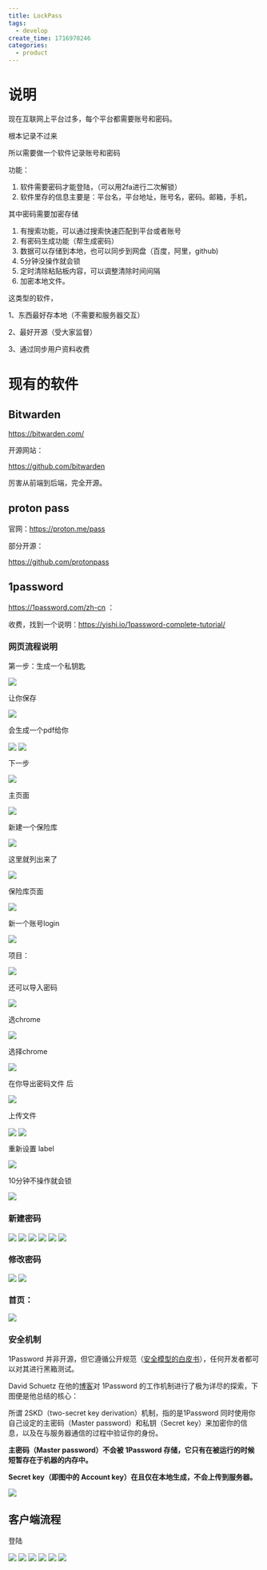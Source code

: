 ```yaml
---
title: LockPass
tags:
  - develop
create_time: 1716970246
categories:
  - product
---
```



# 说明

现在互联网上平台过多，每个平台都需要账号和密码。

根本记录不过来

所以需要做一个软件记录账号和密码

功能：

1. 软件需要密码才能登陆，（可以用2fa进行二次解锁）
2. 软件里存的信息主要是：平台名，平台地址，账号名，密码。邮箱，手机，

其中密码需要加密存储

1. 有搜索功能，可以通过搜索快速匹配到平台或者账号
2. 有密码生成功能（帮生成密码）
3. 数据可以存储到本地，也可以同步到网盘（百度，阿里，github)
4. 5分钟没操作就会锁
5. 定时清除粘贴板内容，可以调整清除时间间隔
6. 加密本地文件。

这类型的软件，

1、东西最好存本地（不需要和服务器交互）

2、最好开源（受大家监督）

3、通过同步用户资料收费

# 现有的软件

##  Bitwarden 

https://bitwarden.com/

开源网站：

https://github.com/bitwarden

厉害从前端到后端，完全开源。

##  proton pass

官网：https://proton.me/pass

部分开源：

https://github.com/protonpass

## 1password

https://1password.com/zh-cn ：

收费，找到一个说明：https://yishi.io/1password-complete-tutorial/

### 网页流程说明

第一步：生成一个私钥匙

<img src="/assets/EEWnbXLz9oXaqJx9iJtcDJnHnjc.png" src-width="702" class="markdown-img m-auto" src-height="291" align="center"/>

让你保存

<img src="/assets/DQA4bJnoKovk6ox2q0ZcFb8onve.png" src-width="402" class="markdown-img m-auto" src-height="375" align="center"/>

会生成一个pdf给你

<img src="/assets/KWj6bIh9nop0Q7x1Eq9ctGNnnOg.png" src-width="860" class="markdown-img m-auto" src-height="396" align="center"/>

<img src="/assets/AMjPbf8X8oxNEGxZko4cFdNZnWf.png" src-width="786" class="markdown-img m-auto" src-height="281" align="center"/>

下一步

<img src="/assets/Xc5WbqmqRo2ZTAxjBMzcJNh9nXb.png" src-width="528" class="markdown-img m-auto" src-height="339" align="center"/>

主页面

<img src="/assets/IQVIbZhRSo1gPIxtX9scJuWInbg.png" src-width="1503" class="markdown-img m-auto" src-height="464" align="center"/>

新建一个保险库

<img src="/assets/NRjpb9h9ZorQSFxopJ8cxhlqnqd.png" src-width="591" class="markdown-img m-auto" src-height="571" align="center"/>

这里就列出来了

<img src="/assets/FHz4bEAYVoTuxAxuvRLcmTSKnmQ.png" src-width="1283" class="markdown-img m-auto" src-height="483" align="center"/>

保险库页面

<img src="/assets/XSkWbViYUo5MZdxdiZXcMEtBnph.png" src-width="1789" class="markdown-img m-auto" src-height="603" align="center"/>

新一个账号login

<img src="/assets/RFrMbWoSvo4BfXxIhF2ch5LEntd.png" src-width="336" class="markdown-img m-auto" src-height="568" align="center"/>

项目：

<img src="/assets/TMfTbWJV6oTn8hxOVsOc3KbynuX.png" src-width="939" class="markdown-img m-auto" src-height="494" align="center"/>

还可以导入密码

<img src="/assets/BZeJbY10voEopBxesm8cj8SfnBh.png" src-width="310" class="markdown-img m-auto" src-height="199" align="center"/>

选chrome

<img src="/assets/LuSIbTs2joz23Gx8J9Ncf167nie.png" src-width="1377" class="markdown-img m-auto" src-height="687" align="center"/>

选择chrome

<img src="/assets/UsdAb7dRDohNOhxRv45cA1DPn4c.png" src-width="1492" class="markdown-img m-auto" src-height="633" align="center"/>

在你导出密码文件 后

<img src="/assets/Wid2b4nPPo4laLxY9FhcOPXanTd.png" src-width="1505" class="markdown-img m-auto" src-height="440" align="center"/>

上传文件 

<img src="/assets/WsyWbdTDZoGAldx68fJcImbFnVg.png" src-width="1498" class="markdown-img m-auto" src-height="644" align="center"/>

<img src="/assets/WrwBbminBohyHyxELBFcUvb9nDb.png" src-width="1466" class="markdown-img m-auto" src-height="666" align="center"/>

重新设置 label

<img src="/assets/LyvHbxOIvo4EYUxwTjQcwdLTnbb.png" src-width="1450" class="markdown-img m-auto" src-height="497" align="center"/>

10分钟不操作就会锁

<img src="/assets/FZ9Ibcd4lo3yBGxkeyIcjlPWnMc.png" src-width="967" class="markdown-img m-auto" src-height="451" align="center"/>

### 新建密码

<img src="/assets/GuHnbdIjLogZo0xNQO7c7wtinIe.png" src-width="969" class="markdown-img m-auto" src-height="669" align="center"/>

<img src="/assets/XNwtbcXyCowmFkxzkeZcBrFsn4c.png" src-width="562" class="markdown-img m-auto" src-height="311" align="center"/>

<img src="/assets/TwqEbEjM0oh8RCxuuT3cmMC1nfh.png" src-width="357" class="markdown-img m-auto" src-height="303" align="center"/>

<img src="/assets/DIRKbLTzroIFI9xNmwacSGBanFh.png" src-width="780" class="markdown-img m-auto" src-height="316" align="center"/>

<img src="/assets/Vz5CbB4GmoMdRAxdT8EcNWxWnmg.png" src-width="607" class="markdown-img m-auto" src-height="185" align="center"/>

<img src="/assets/ZV82bZdQzoIrZMx6sLXcLVlZnJg.png" src-width="575" class="markdown-img m-auto" src-height="528" align="center"/>

### 修改密码

<img src="/assets/Amh4bTzQmowoGuxkPyLcw75knBK.png" src-width="1158" class="markdown-img m-auto" src-height="554" align="center"/>

<img src="/assets/GLBZbdwjnohFn5x08cBcA0DEnHe.png" src-width="835" class="markdown-img m-auto" src-height="566" align="center"/>

### 首页：

<img src="/assets/BJH9bCwkRoUjt1xWQo3c4IAjnFe.png" src-width="1344" class="markdown-img m-auto" src-height="575" align="center"/>

### 安全机制

1Password 并非开源，但它遵循公开规范（[安全模型的白皮书](https://1password.com/files/1Password-White-Paper.pdf)），任何开发者都可以对其进行黑箱测试。

David Schuetz 在他的[博客](https://darthnull.org/security/2018/11/09/1pass-misc/)对 1Password 的工作机制进行了极为详尽的探索，下图便是他总结的核心：

所谓 2SKD（two-secret key derivation）机制，指的是1Password 同时使用你自己设定的主密码（Master password）和私钥（Secret key）来加密你的信息，以及在与服务器通信的过程中验证你的身份。

 **主密码（Master password）不会被 1Password 存储，它只有在被运行的时候短暂存在于机器的内存中。**

 **Secret key（即图中的 Account key）在且仅在本地生成，不会上传到服务器。**

<img src="/assets/W4pGb4wuFoozEzx0waccjPVZnTb.png" src-width="694" class="markdown-img m-auto" src-height="479" align="center"/>

## 客户端流程

登陆

<img src="/assets/RP51bHALboVVdPxYck0cKBvMnGn.png" src-width="978" class="markdown-img m-auto" src-height="705" align="center"/>

<img src="/assets/U9Azb3YntoAtgXxFHSuc327onuf.png" src-width="593" class="markdown-img m-auto" src-height="200" align="center"/>

<img src="/assets/Pb9IbZEI8oH0bBxjtH7ceFvVnWf.png" src-width="959" class="markdown-img m-auto" src-height="776" align="center"/>

<img src="/assets/QB1tboT2LojVAixcA20czgBgnAg.png" src-width="995" class="markdown-img m-auto" src-height="774" align="center"/>

<img src="/assets/Fy0Ab1K9boXXm1xuQ5cc5i7bnBg.png" src-width="993" class="markdown-img m-auto" src-height="798" align="center"/>

<img src="/assets/RrlhbOU6votu2dxjlFacowXQnDf.png" src-width="682" class="markdown-img m-auto" src-height="814" align="center"/>

## 
